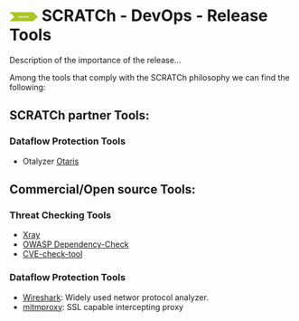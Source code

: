 # <img src="../images/release.png" alt ='release'  width="10%" > SCRATCh - DevOps - Release Tools

Description of the importance of the release...


Among the tools that comply with the SCRATCh philosophy we can find the following:


## **SCRATCh partner Tools**:	

### Dataflow Protection Tools
* Otalyzer [Otaris]

## **Commercial/Open source Tools**:
### Threat Checking Tools
* [Xray]
* [OWASP Dependency-Check]
* [CVE-check-tool]
### Dataflow Protection Tools
* [Wireshark]: Widely used networ protocol analyzer.
* [mitmproxy]: SSL capable intercepting proxy


[Otaris]: https://gitlab.com/scratch-group1/scratch-tools-repo/-/blob/master/Release/Otaris/README.md
[Xray]: https://jfrog.com/xray/
[OWASP Dependency-Check]: https://owasp.org/www-project-dependency-check/
[CVE-check-tool]: https://github.com/clearlinux/cve-check-tool
[Wireshark]: https://www.wireshark.org/
[mitmproxy]: https://github.com/mitmproxy/mitmproxy